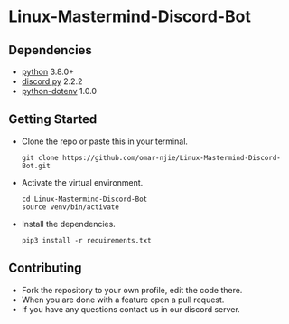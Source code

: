 # Linux-Mastermind-Discord-Bot


## Dependencies
* [python](https://www.python.org/) 3.8.0+
* [discord.py](https://pypi.org/project/discord.py/) 2.2.2
* [python-dotenv](https://pypi.org/project/python-dotenv/) 1.0.0

## Getting Started
* Clone the repo or paste this in your terminal.
  ```
  git clone https://github.com/omar-njie/Linux-Mastermind-Discord-Bot.git
  ```
* Activate the virtual environment.
  ```
  cd Linux-Mastermind-Discord-Bot
  source venv/bin/activate
  ```
* Install the dependencies.
  ```
  pip3 install -r requirements.txt
  ```
  
## Contributing
* Fork the repository to your own profile, edit the code there.
* When you are done with a feature open a pull request.
* If you have any questions contact us in our discord server.
